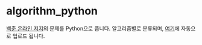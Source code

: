 # algorithm_python
[백준 온라인 저지](https://www.acmicpc.net/user/unbroken2650)의 문제를 Python으로 풉니다.
알고리즘별로 분류되며, [여기](https://github.com/unbroken2650/baekjoon_python)에 자동으로 업로드 됩니다.
